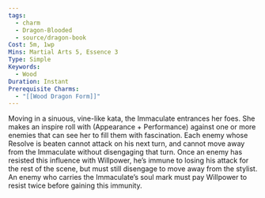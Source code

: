 ```yaml
---
tags:
  - charm
  - Dragon-Blooded
  - source/dragon-book
Cost: 5m, 1wp
Mins: Martial Arts 5, Essence 3
Type: Simple
Keywords:
  - Wood
Duration: Instant
Prerequisite Charms:
  - "[[Wood Dragon Form]]"
---
```

Moving in a sinuous, vine-like kata, the Immaculate entrances her foes. She makes an inspire roll with (Appearance + Performance) against one or more enemies that can see her to fill them with fascination. Each enemy whose Resolve is beaten cannot attack on his next turn, and cannot move away from the Immaculate without disengaging that turn. Once an enemy has resisted this influence with Willpower, he’s immune to losing his attack for the rest of the scene, but must still disengage to move away from the stylist. An enemy who carries the Immaculate’s soul mark must pay Willpower to resist twice before gaining this immunity.